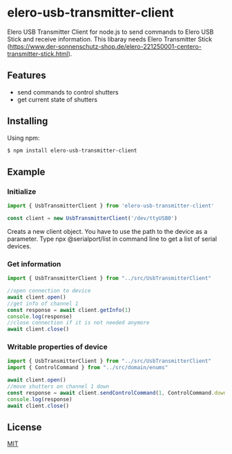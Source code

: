 # elero-usb-transmitter-client

Elero USB Transmitter Client for node.js to send commands to Elero USB Stick and receive information. This libaray needs Elero Transmitter Stick (https://www.der-sonnenschutz-shop.de/elero-221250001-centero-transmitter-stick.html).

## Features

- send commands to control shutters
- get current state of shutters

## Installing

Using npm:

```bash
$ npm install elero-usb-transmitter-client
```

## Example

### Initialize

```js
import { UsbTransmitterClient } from 'elero-usb-transmitter-client'

const client = new UsbTransmitterClient('/dev/ttyUSB0')
```

Creats a new client object. You have to use the path to the device as a parameter. Type npx @serialport/list in command line to get a list of serial devices.

### Get information

```js
import { UsbTransmitterClient } from "../src/UsbTransmitterClient"

//open connection to device
await client.open()
//get info of channel 1
const response = await client.getInfo(1)
console.log(response)
//close connection if it is not needed anymore
await client.close()
```

### Writable properties of device

```js
import { UsbTransmitterClient } from "../src/UsbTransmitterClient"
import { ControlCommand } from "../src/domain/enums"

await client.open()
//move shutters on channel 1 down
const response = await client.sendControlCommand(1, ControlCommand.down)
console.log(response)
await client.close()
```

## License

[MIT](LICENSE)
